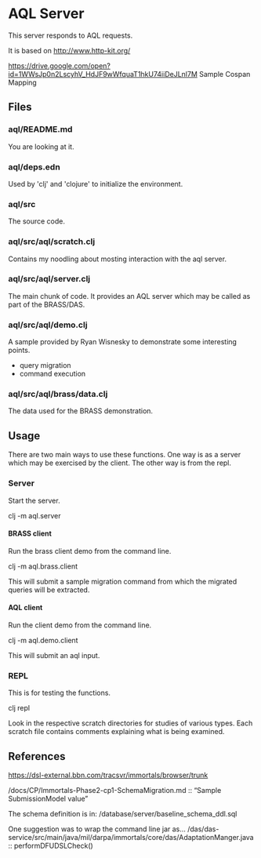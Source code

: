 # AQL Server

This server responds to AQL requests.

It is based on http://www.http-kit.org/

https://drive.google.com/open?id=1WWsJp0n2LscyhV_HdJF9wWfquaT1hkU74iiDeJLnl7M
Sample Cospan Mapping

## Files

### aql/README.md

You are looking at it.

### aql/deps.edn

Used by 'clj' and 'clojure' to initialize the environment.

### aql/src

The source code.

### aql/src/aql/scratch.clj

Contains my noodling about mosting interaction with the aql server.

### aql/src/aql/server.clj

The main chunk of code.
It provides an AQL server which may be called as part of the BRASS/DAS.

### aql/src/aql/demo.clj

A sample provided by Ryan Wisnesky to demonstrate some interesting points.

* query migration
* command execution

### aql/src/aql/brass/data.clj

The data used for the BRASS demonstration.

## Usage

There are two main ways to use these functions.
One way is as a server which may be exercised by the client.
The other way is from the repl.

### Server
Start the server.

clj -m aql.server

#### BRASS client

Run the brass client demo from the command line.

clj -m aql.brass.client

This will submit a sample migration command from which the migrated queries will be extracted.

#### AQL client

Run the client demo from the command line.

clj -m aql.demo.client

This will submit an aql input.

### REPL

This is for testing the functions.

clj repl

Look in the respective scratch directories for studies of various types.
Each scratch file contains comments explaining what is being examined.


## References

https://dsl-external.bbn.com/tracsvr/immortals/browser/trunk

<svn>/docs/CP/Immortals-Phase2-cp1-SchemaMigration.md
 :: “Sample SubmissionModel value”

The schema definition is in:
<svn>/database/server/baseline_schema_ddl.sql

One suggestion was to wrap the command line jar as...
<svn>/das/das-service/src/main/java/mil/darpa/immortals/core/das/AdaptationManger.java
 :: performDFUDSLCheck()
